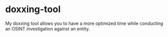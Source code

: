 # doxxing-tool
My doxxing tool allows you to have a more optimized time while conducting an OSINT investigation against an entity.
